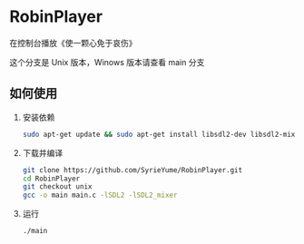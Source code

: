 # RobinPlayer

在控制台播放《使一颗心免于哀伤》

这个分支是 Unix 版本，Winows 版本请查看 main 分支

## 如何使用

1. 安装依赖

   ```bash
   sudo apt-get update && sudo apt-get install libsdl2-dev libsdl2-mixer-dev
   ```

2. 下载并编译

   ```bash
   git clone https://github.com/SyrieYume/RobinPlayer.git
   cd RobinPlayer
   git checkout unix
   gcc -o main main.c -lSDL2 -lSDL2_mixer
   ```

3. 运行

   ```bash
   ./main
   ```
